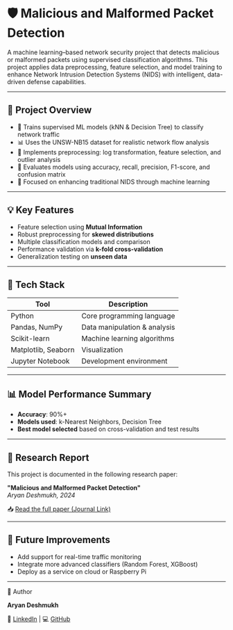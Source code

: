 # 🛡️ Malicious and Malformed Packet Detection

A machine learning–based network security project that detects malicious or malformed packets using supervised classification algorithms. This project applies data preprocessing, feature selection, and model training to enhance Network Intrusion Detection Systems (NIDS) with intelligent, data-driven defense capabilities.

---

## 📘 Project Overview

- 🧠 Trains supervised ML models (kNN & Decision Tree) to classify network traffic
- 📊 Uses the UNSW-NB15 dataset for realistic network flow analysis
- 🧹 Implements preprocessing: log transformation, feature selection, and outlier analysis
- 🧪 Evaluates models using accuracy, recall, precision, F1-score, and confusion matrix
- 🔬 Focused on enhancing traditional NIDS through machine learning

---

## 💡 Key Features

- Feature selection using **Mutual Information**
- Robust preprocessing for **skewed distributions**
- Multiple classification models and comparison
- Performance validation via **k-fold cross-validation**
- Generalization testing on **unseen data**

---

## 🧰 Tech Stack

| Tool | Description |
|------|-------------|
| Python | Core programming language |
| Pandas, NumPy | Data manipulation & analysis |
| Scikit-learn | Machine learning algorithms |
| Matplotlib, Seaborn | Visualization |
| Jupyter Notebook | Development environment |

---

## 📊 Model Performance Summary

- **Accuracy**: 90%+
- **Models used**: k-Nearest Neighbors, Decision Tree
- **Best model selected** based on cross-validation and test results

---

## 📄 Research Report

This project is documented in the following research paper:

**"Malicious and Malformed Packet Detection"**  
_Aryan Deshmukh, 2024_

📥 [Read the full paper (Journal Link)]([https://your-journal-link.com](https://smdjournal.com/archives/2024/2406022-packetanalysis-for-malicious-activity-detection.php))

---

## 🌱 Future Improvements

 - Add support for real-time traffic monitoring
 - Integrate more advanced classifiers (Random Forest, XGBoost)
 - Deploy as a service on cloud or Raspberry Pi

---

👤 Author

**Aryan Deshmukh**

🔗 [LinkedIn]([https://www.linkedin.com/in/YOUR_USERNAME](https://www.linkedin.com/in/aryan-deshmukh-0531321b6)) | 💻 [GitHub](https://github.com/ColonialCreature)
